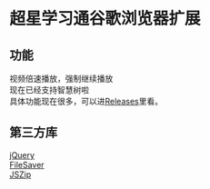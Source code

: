 # 超星学习通谷歌浏览器扩展
## 功能
视频倍速播放，强制继续播放  
现在已经支持智慧树啦  
具体功能现在很多，可以进[Releases](https://github.com/lifegpc/fuckchaoxing/releases)里看。
## 第三方库
[jQuery](https://jquery.com/)   
[FileSaver](https://github.com/eligrey/FileSaver.js/)   
[JSZip](https://github.com/Stuk/jszip)
